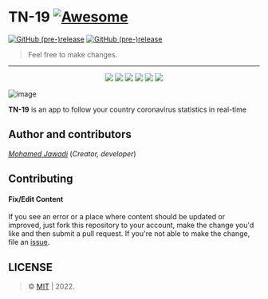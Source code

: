 # TN-19 [![Awesome](https://cdn.rawgit.com/sindresorhus/awesome/d7305f38d29fed78fa85652e3a63e154dd8e8829/media/badge.svg)](https://github.com/0xCTF/FindMyResults)
[![GitHub (pre-)release](https://img.shields.io/badge/version-v1.0.9-orange.svg)](https://github.com/0xCTF/FindMyResults/releases/tag/1.0.9) 
[![GitHub (pre-)release](https://img.shields.io/appveyor/ci/gruntjs/grunt.svg)]() 

> Feel free to make changes.


---

<p align="center">
  <img src="https://cdn6.aptoide.com/imgs/9/8/5/985c6c5a532775811752abd7cde7d3c2_screen.jpg?h=500">
    <img src="https://cdn6.aptoide.com/imgs/f/3/4/f347e5b922cc41fa890d77cbf04734a6_screen.jpg?h=500">
  <img  src="https://cdn6.aptoide.com/imgs/8/8/d/88df930fed2b7ecb7823de4b5a128992_screen.jpg?h=500">
  <img src="https://cdn6.aptoide.com/imgs/7/f/2/7f2aaaa5722cfb2c4b81991f81f6414c_screen.jpg?h=500">
  <img src="https://cdn6.aptoide.com/imgs/6/2/2/622c86f80be489c8afa6e16a30846ec2_screen.jpg?h=500">
    <img src="https://cdn6.aptoide.com/imgs/1/4/d/14ded1b1bbfab6f170e6739c7a392d22_screen.jpg?h=500">
</p>



![image](https://user-images.githubusercontent.com/42708935/152306023-f05eeb7e-ab40-42dc-a683-3a73870fc8f3.png)


**TN-19** is an app to follow your country coronavirus statistics in real-time


## Author and contributors
[*Mohamed Jawadi*](https://facebook.com/0xmohamed) (*Creator, developer*)

## Contributing

#### Fix/Edit Content

If you see an error or a place where content should be updated or improved, just fork this repository to your account, make the change you'd like and then submit a pull request. If you're not able to make the change, file an [issue](https://github.com/0xCTF/TN-19/issues).


## LICENSE
> © [MIT](https://github.com/0xCTF/TN-19/blob/master/LICENSE) | 2022.


